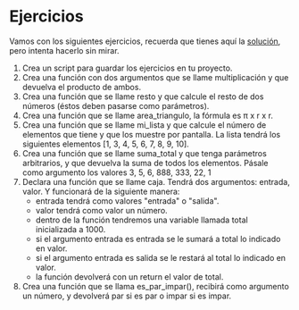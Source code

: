 # Ejercicios

Vamos con los siguientes ejercicios, recuerda que tienes aquí la [solución](/15_Funciones/solucion_funciones.py), pero intenta hacerlo sin mirar.

1. Crea un script para guardar los ejercicios en tu proyecto.
2. Crea una función con dos argumentos que se llame multiplicación y que devuelva el producto de ambos.
3. Crea una función que se llame resto y que calcule el resto de dos números (éstos deben pasarse como parámetros).
4. Crea una función que se llame area_triangulo, la fórmula es π x r x r.
5. Crea una función que se llame mi_lista y que calcule el número de elementos que tiene y que los muestre por pantalla. La lista tendrá los siguientes elementos [1, 3, 4, 5, 6, 7, 8, 9, 10].
6. Crea una función que se llame suma_total y que tenga parámetros arbitrarios, y que devuelva la suma de todos los elementos. Pásale como argumento los valores 3, 5, 6, 888, 333, 22, 1
7. Declara una función que se llame caja. Tendrá dos argumentos: entrada, valor. Y funcionará de la siguiente manera:
    * entrada tendrá como valores "entrada" o "salida".
    * valor tendrá como valor un número.
    * dentro de la función tendremos una variable llamada total inicializada a 1000.
    * si el argumento entrada es entrada se le sumará a total lo indicado en valor.
    * si el argumento entrada es salida se le restará al total lo indicado en valor.
    * la función devolverá con un return el valor de total.
8. Crea una función que se llama es_par_impar(), recibirá como argumento un número, y devolverá par si es par o impar si es impar.